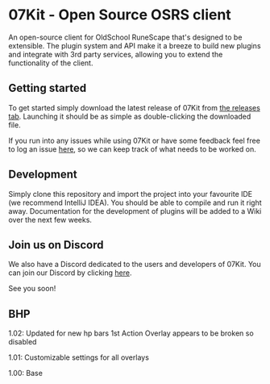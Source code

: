 # 07Kit - Open Source OSRS client

An open-source client for OldSchool RuneScape that's designed to be extensible. The plugin system and API make it a breeze to build new plugins and integrate with 3rd party services, allowing you to extend the functionality of the client. 
 
## Getting started

To get started simply download the latest release of 07Kit from [the releases tab](https://github.com/07kit/07kit/releases).
Launching it should be as simple as double-clicking the downloaded file.

If you run into any issues while using 07Kit or have some feedback feel free to log an issue [here](https://github.com/07kit/07kit/issues), so we can keep track of what needs to be worked on.

## Development

Simply clone this repository and import the project into your favourite IDE (we recommend IntelliJ IDEA). You should be able to compile and run it right away. Documentation for the development of plugins will be added to a Wiki over the next few weeks.

## Join us on Discord

We also have a Discord dedicated to the users and developers of 07Kit.
You can join our Discord by clicking [here](https://discord.gg/ZvzSMGZ).

See you soon!

## BHP

1.02:
Updated for new hp bars
1st Action Overlay appears to be broken so disabled   

1.01:
Customizable settings for all overlays

1.00:
Base